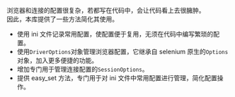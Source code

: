 浏览器和连接的配置很复杂，若都写在代码中，会让代码看上去很臃肿。  
因此，本库提供了一些方法简化其使用。

- 使用 ini 文件记录常用配置，使配置便于复用，无须在代码中编写繁琐的配置。
- 使用`DriverOptions`对象管理浏览器配置，它继承自 selenium 原生的`Options`对象，加入更多便捷的功能。
- 增加专门用于管理连接配置的`SessionOptions`。
- 提供 easy_set 方法，专门用于对 ini 文件中常用配置进行管理，简化配置操作。